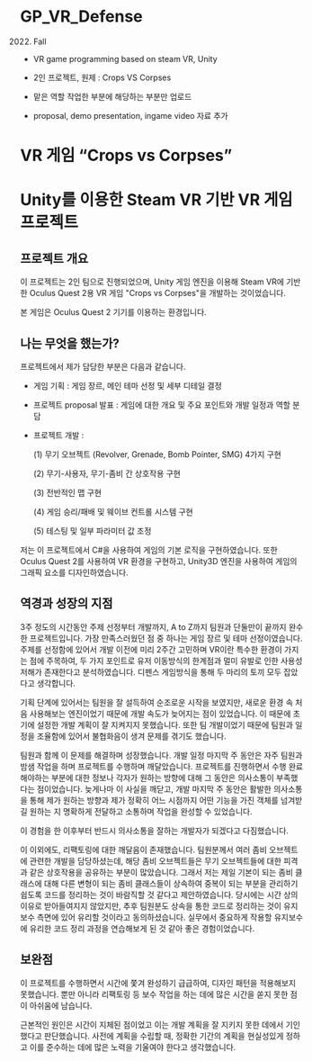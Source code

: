 # GP_VR_Defense
2022. Fall

- VR game programming based on steam VR, Unity

- 2인 프로젝트, 원제 : Crops VS Corpses

- 맡은 역할 작업한 부분에 해당하는 부분만 업로드

- proposal, demo presentation, ingame video 자료 추가

# VR 게임 “Crops vs Corpses”

# Unity를 이용한 Steam VR 기반 VR 게임 프로젝트

## 프로젝트 개요

  이 프로젝트는 2인 팀으로 진행되었으며, Unity 게임 엔진을 이용해 Steam VR에 기반한 Oculus Quest 2용 VR 게임 "Crops vs Corpses"을 개발하는 것이었습니다.

  본 게임은 Oculus Quest 2 기기를 이용하는 환경입니다.

## 나는 무엇을 했는가?

프로젝트에서 제가 담당한 부분은 다음과 같습니다.

- 게임 기획 : 게임 장르, 메인 테마 선정 및 세부 디테일 결정
- 프로젝트 proposal 발표 : 게임에 대한 개요 및 주요 포인트와 개발 일정과 역할 분담
- 프로젝트 개발 :
    
    (1) 무기 오브젝트 (Revolver, Grenade, Bomb Pointer, SMG) 4가지 구현
    
    (2) 무기-사용자, 무기-좀비 간 상호작용 구현
    
    (3) 전반적인 맵 구현
    
    (4) 게임 승리/패배 및 웨이브 컨트롤 시스템 구현
    
    (5) 테스팅 및 일부 파라미터 값 조정
    

저는 이 프로젝트에서 C#을 사용하여 게임의 기본 로직을 구현하였습니다. 또한 Oculus Quest 2를 사용하여 VR 환경을 구현하고, Unity3D 엔진을 사용하여 게임의 그래픽 요소를 디자인하였습니다.

## 역경과 성장의 지점

3주 정도의 시간동안 주제 선정부터 개발까지, A to Z까지 팀원과 단둘만이 끝까지 완수한 프로젝트입니다. 가장 만족스러웠던 점 중 하나는 게임 장르 및 테마 선정이였습니다. 주제를 선정함에 있어서 개발 이전에 미리 2주간 고민하며 VR이란 특수한 환경이 가지는 점에 주목하여, 두 가지 포인트로 유저 이동방식의 한계점과 멀미 유발로 인한 사용성 저해가 존재한다고 분석하였습니다. 디펜스 게임방식을 통해 두 마리의 토끼 모두 잡았다고 생각합니다.

기획 단계에 있어서는 팀원을 잘 설득하여 순조로운 시작을 보였지만, 새로운 환경 속 처음 사용해보는 엔진이었기 때문에 개발 속도가 늦어지는 점이 있었습니다. 이 때문에 초기에 설정한 개발 계획이 잘 지켜지지 못했습니다. 또한 팀 개발이었기 때문에 팀원과 일정을 조율함에 있어서 불협화음이 생겨 문제를 겪기도 했습니다. 

팀원과 함께 이 문제를 해결하며 성장했습니다. 개발 일정 마지막 주 동안은 자주 팀원과 밤샘 작업을 하며 프로젝트를 수행하며 깨달았습니다. 프로젝트를 진행하면서 수행 완료해야하는 부분에 대한 정보나 각자가 원하는 방향에 대해 그 동안은 의사소통이 부족했다는 점이었습니다. 늦게나마 이 사실을 깨닫고, 개발 마지막 주 동안은 활발한 의사소통을 통해 제가 원하는 방향과 제가 정확히 어느 시점까지 어떤 기능을 가진 객체를 넘겨받길 원하는 지 명확하게 전달하고 소통하며 작업을 완성할 수 있었습니다.

이 경험을 한 이후부터 반드시 의사소통을 잘하는 개발자가 되겠다고 다짐했습니다.

이 이외에도, 리팩토링에 대한 깨달음이 존재했습니다. 팀원분께서 여러 좀비 오브젝트에 관련한 개발을 담당하셨는데, 해당 좀비 오브젝트들은 무기 오브젝트들에 대한 피격과 같은 상호작용을 공유하는 부분이 많았습니다. 그래서 저는 제일 기본이 되는 좀비 클래스에 대해 다른 변형이 되는 좀비 클래스들이 상속하여 중복이 되는 부분을 관리하기 쉽도록 코드를 정리하는 것이 바람직할 것 같다고 제안하였습니다. 당시에는 시간 상의 이유로 받아들여지지 않았지만, 추후 팀원분도 상속을 통한 코드로 정리하는 것이 유지보수 측면에 있어 유리할 것이라고 동의하셨습니다. 실무에서 중요하게 작용할 유지보수에 유리한 코드 정리 과정을 연습해보게 된 것 같아 좋은 경험이었습니다.

## 보완점

이 프로젝트를 수행하면서 시간에 쫓겨 완성하기 급급하여, 디자인 패턴을 적용해보지 못했습니다. 뿐만 아니라 리팩토링 등 보수 작업을 하는 데에 많은 시간을 쏟지 못한 점이 아쉬움에 남습니다.

근본적인 원인은 시간이 지체된 점이었고 이는 개발 계획을 잘 지키지 못한 데에서 기인했다고 판단했습니다. 사전에 계획을 수립할 때, 정확한 기간의 계획을 현실성있게 정하고 이를 준수하는 데에 많은 노력을 기울여야 한다고 생각했습니다.
